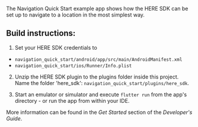 The Navigation Quick Start example app shows how the HERE SDK can be set up to navigate to a location in the most simplest way.

Build instructions:
-------------------

1) Set your HERE SDK credentials to
- `navigation_quick_start/android/app/src/main/AndroidManifest.xml`
- `navigation_quick_start/ios/Runner/Info.plist`

2) Unzip the HERE SDK plugin to the plugins folder inside this project. Name the folder 'here_sdk': `navigation_quick_start/plugins/here_sdk`.

3) Start an emulator or simulator and execute `flutter run` from the app's directory - or run the app from within your IDE.

More information can be found in the _Get Started_ section of the _Developer's Guide_.
